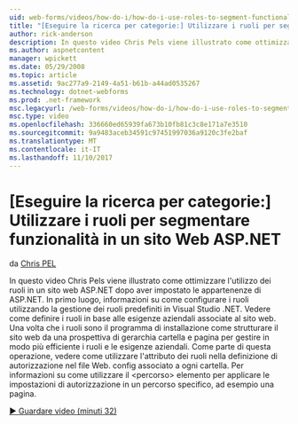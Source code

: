 ```yaml
---
uid: web-forms/videos/how-do-i/how-do-i-use-roles-to-segment-functionality-in-an-aspnet-web-site
title: "[Eseguire la ricerca per categorie:] Utilizzare i ruoli per segmentare funzionalità in un sito Web ASP.NET | Documenti Microsoft"
author: rick-anderson
description: In questo video Chris Pels viene illustrato come ottimizzare l'utilizzo dei ruoli in un sito web ASP.NET dopo aver impostato le appartenenze di ASP.NET. In primo luogo, informazioni su come configurare il ruolo...
ms.author: aspnetcontent
manager: wpickett
ms.date: 05/29/2008
ms.topic: article
ms.assetid: 9ac277a9-2149-4a51-b61b-a44ad0535267
ms.technology: dotnet-webforms
ms.prod: .net-framework
msc.legacyurl: /web-forms/videos/how-do-i/how-do-i-use-roles-to-segment-functionality-in-an-aspnet-web-site
msc.type: video
ms.openlocfilehash: 336660ed65939fa673b10fb81c3c8e171a7e3510
ms.sourcegitcommit: 9a9483aceb34591c97451997036a9120c3fe2baf
ms.translationtype: MT
ms.contentlocale: it-IT
ms.lasthandoff: 11/10/2017
---
```

<a name="how-do-i-use-roles-to-segment-functionality-in-an-aspnet-web-site"></a>[Eseguire la ricerca per categorie:] Utilizzare i ruoli per segmentare funzionalità in un sito Web ASP.NET
====================
da [Chris PEL](https://twitter.com/chrispels)

In questo video Chris Pels viene illustrato come ottimizzare l'utilizzo dei ruoli in un sito web ASP.NET dopo aver impostato le appartenenze di ASP.NET. In primo luogo, informazioni su come configurare i ruoli utilizzando la gestione dei ruoli predefiniti in Visual Studio .NET. Vedere come definire i ruoli in base alle esigenze aziendali associate al sito web. Una volta che i ruoli sono il programma di installazione come strutturare il sito web da una prospettiva di gerarchia cartella e pagina per gestire in modo più efficiente i ruoli e le esigenze aziendali. Come parte di questa operazione, vedere come utilizzare l'attributo dei ruoli nella definizione di autorizzazione nel file Web. config associato a ogni cartella. Per informazioni su come utilizzare il &lt;percorso&gt; elemento per applicare le impostazioni di autorizzazione in un percorso specifico, ad esempio una pagina.

[&#9654; Guardare video (minuti 32)](https://channel9.msdn.com/Blogs/ASP-NET-Site-Videos/how-do-i-use-roles-to-segment-functionality-in-an-aspnet-web-site)
